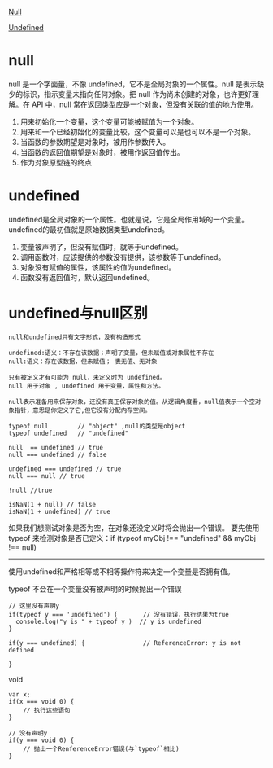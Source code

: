 
[Null](https://developer.mozilla.org/zh-CN/docs/Web/JavaScript/Reference/Global_Objects/Null)

[Undefined](https://developer.mozilla.org/zh-CN/docs/Web/JavaScript/Reference/Global_Objects/undefined)

# null
null 是一个字面量，不像 undefined，它不是全局对象的一个属性。null 是表示缺少的标识，指示变量未指向任何对象。把 null 作为尚未创建的对象，也许更好理解。在 API 中，null 常在返回类型应是一个对象，但没有关联的值的地方使用。

1. 用来初始化一个变量，这个变量可能被赋值为一个对象。
2. 用来和一个已经初始化的变量比较，这个变量可以是也可以不是一个对象。
3. 当函数的参数期望是对象时，被用作参数传入。
4. 当函数的返回值期望是对象时，被用作返回值传出。
5. 作为对象原型链的终点


# undefined 
undefined是全局对象的一个属性。也就是说，它是全局作用域的一个变量。undefined的最初值就是原始数据类型undefined。

1. 变量被声明了，但没有赋值时，就等于undefined。
2. 调用函数时，应该提供的参数没有提供，该参数等于undefined。
3. 对象没有赋值的属性，该属性的值为undefined。
4. 函数没有返回值时，默认返回undefined。

# undefined与null区别
>

    null和undefined只有文字形式，没有构造形式

    undefined:语义：不存在该数据；声明了变量，但未赋值或对象属性不存在
    null:语义：存在该数据，但未赋值； 表无值、无对象

    只有被定义才有可能为 null，未定义时为 undefined。  
    null 用于对象 , undefined 用于变量，属性和方法。

    null表示准备用来保存对象，还没有真正保存对象的值。从逻辑角度看，null值表示一个空对象指针，意思是你定义了它,但它没有分配内存空间。

    typeof null        // "object" ,null的类型是object
    typeof undefined   // "undefined"

    null  == undefined // true
    null === undefined // false

    undefined === undefined // true
    null === null // true

    !null //true

    isNaN(1 + null) // false
    isNaN(1 + undefined) // true


如果我们想测试对象是否为空，在对象还没定义时将会抛出一个错误。
要先使用 typeof 来检测对象是否已定义：if (typeof myObj !== "undefined" && myObj !== null) 


------

使用undefined和严格相等或不相等操作符来决定一个变量是否拥有值。

typeof 不会在一个变量没有被声明的时候抛出一个错误
>
    // 这里没有声明y
    if(typeof y === 'undefined') {       // 没有错误，执行结果为true
      console.log("y is " + typeof y )  // y is undefined
    }

    if(y === undefined) {                // ReferenceError: y is not defined

    }

void
>
    var x;
    if(x === void 0) {
        // 执行这些语句
    }

    // 没有声明y
    if(y === void 0) {
        // 抛出一个RenferenceError错误(与`typeof`相比)
    }